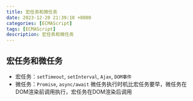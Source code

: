 ```yaml
---
title: 宏任务和微任务
date: 2023-12-20 21:39:10 +0800
categories: [ECMAScript]
tags: [ECMAScript]
description: 宏任务和微任务
---
```


## 宏任务和微任务

- 宏任务：`setTimeout`, `setInterval`, `Ajax`, `DOM事件`
- 微任务：`Promise`, `async/await`
微任务执行时机比宏任务要早，微任务在DOM渲染前调用执行，宏任务在DOM渲染后调用
